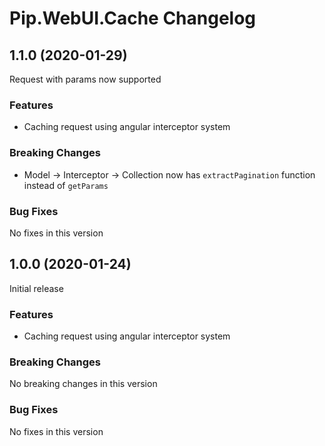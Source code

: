 # Pip.WebUI.Cache Changelog

## <a name="1.1.0"></a> 1.1.0 (2020-01-29)

Request with params now supported

### Features
* Caching request using angular interceptor system

### Breaking Changes
* Model -> Interceptor -> Collection now has `extractPagination` function instead of `getParams`

### Bug Fixes
No fixes in this version

## <a name="1.0.0"></a> 1.0.0 (2020-01-24)

Initial release

### Features
* Caching request using angular interceptor system

### Breaking Changes
No breaking changes in this version

### Bug Fixes
No fixes in this version
